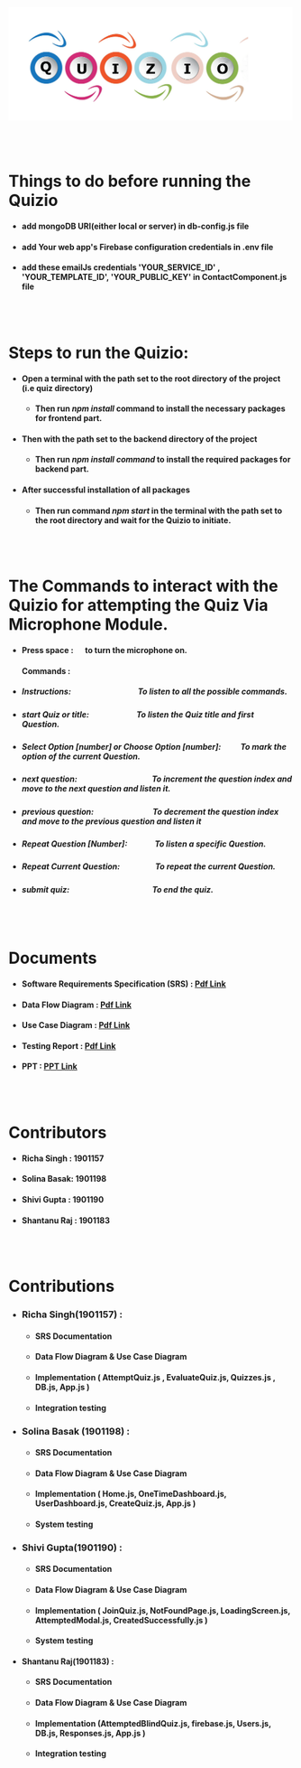 ![](Quizio.png)

<br>
<br>

# Things to do before running the Quizio
- #### add mongoDB URI(either local or server) in db-config.js file
- #### add Your web app's Firebase configuration credentials in .env file
- #### add these emailJs credentials 'YOUR_SERVICE_ID' , 'YOUR_TEMPLATE_ID', 'YOUR_PUBLIC_KEY' in ContactComponent.js file 

<br>
<br>

# Steps to run the Quizio:

-  #### Open a terminal with the path set to the root directory of the project (i.e quiz directory) 
     - ####   Then run *npm install* command to install the necessary packages for frontend part.
-   #### Then with the path set to the backend directory of the project 
     - ####  Then run *npm install command* to install the required packages for backend part.
- #### After successful installation of all packages
     - #### Then run command *npm start* in the terminal with the path set to the root directory and wait for the Quizio to initiate.

<br>
<br>


# The Commands to interact with the Quizio for attempting the Quiz Via Microphone Module.
   - #### Press space : &emsp; to turn the microphone on.
   
     ####  Commands :
     
   - ##### Instructions: &emsp;&emsp;&emsp;&emsp;&emsp;&emsp;&emsp;&emsp; To listen to all the possible commands.
   - ##### start Quiz or title:&emsp;&emsp;&emsp;&emsp;&emsp;&emsp;To listen the Quiz title and first Question.
   - ##### Select Option [number] or Choose Option [number]: &emsp;&emsp; To mark the option of the current Question.
   - ##### next question: &emsp;&emsp;&emsp;&emsp;&emsp;&emsp;&emsp;&emsp;&emsp; To increment the question index and move to the next question and listen it.
   - ##### previous question: &emsp;&emsp;&emsp;&emsp;&emsp;&emsp;&emsp; To decrement the question index and move to the previous question and listen it
   - ##### Repeat Question [Number]: &emsp;&emsp;&emsp; To listen a specific Question.
   - ##### Repeat Current Question: &emsp;&emsp;&emsp;&emsp; To repeat the current Question.
   - ##### submit quiz: &emsp;&emsp;&emsp;&emsp;&emsp;&emsp;&emsp;&emsp;&emsp;&emsp; To end the quiz.


<br>
<br>



# Documents
- #### Software Requirements Specification (SRS) : [Pdf Link](https://drive.google.com/file/d/11vJ_V5VDi9joqTwcbKUWXOXA6qivwj5W/view?usp=sharing)
- #### Data Flow Diagram : [Pdf Link](https://drive.google.com/file/d/1B699xwXQUtphog503v5L32Y8wfIzT9PW/view?usp=sharing)
- #### Use Case Diagram : [Pdf Link](https://drive.google.com/file/d/10Lu-IoP6BdQ4diMesQLAB1FXbCU5Mnzs/view?usp=sharing)
- #### Testing Report : [Pdf Link](https://drive.google.com/file/d/1puGawjUtFN9vdchThQ5OIVqqvPMfyHB6/view?usp=sharing)
- #### PPT : [PPT Link](https://docs.google.com/presentation/d/1vEz_ZfV7co0TawHrJ7OFwdUARpzL8Mul/edit?usp=sharing&ouid=105928336402650505502&rtpof=true&sd=true)

<br>
<br>


# Contributors
- #### Richa Singh : 1901157
- #### Solina Basak: 1901198
- #### Shivi Gupta : 1901190
- #### Shantanu Raj : 1901183

<br>
<br>

# Contributions
- ### Richa Singh(1901157) :
     - #### SRS Documentation
     - #### Data Flow Diagram & Use Case Diagram
     - #### Implementation ( AttemptQuiz.js , EvaluateQuiz.js,  Quizzes.js , DB.js, App.js )
     - #### Integration testing

- ### Solina Basak (1901198) :
     - #### SRS Documentation
     - #### Data Flow Diagram & Use Case Diagram
     - #### Implementation ( Home.js, OneTimeDashboard.js, UserDashboard.js, CreateQuiz.js, App.js )
     - #### System testing

- ### Shivi Gupta(1901190) :
     - #### SRS Documentation
     - #### Data Flow Diagram & Use Case Diagram
     - #### Implementation ( JoinQuiz.js,  NotFoundPage.js, LoadingScreen.js, AttemptedModal.js, CreatedSuccessfully.js )
     - #### System testing
     
- #### Shantanu Raj(1901183) :
     - #### SRS Documentation
     - #### Data Flow Diagram & Use Case Diagram
     - #### Implementation (AttemptedBlindQuiz.js,  firebase.js, Users.js, DB.js, Responses.js, App.js )
     - #### Integration testing


    

